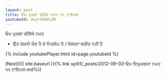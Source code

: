 ```yaml
---
layout: post
title: ਓਮ ਮੁਕਥਾ ਢੀਜੈਸੇ ਨਮਹ ੧੧ ਟਾਇਮਸ
youtubeId: dvytJXk9j2M
---
```

 
 
 ਓਮ ਮੁਕਥਾ ਢੀਜੈਸੇ ਨਮਹ  
 
 -  ਉਹ ਰੋਸ਼ਨੀ ਕੌਣ ਹੈ ਜੋ ਨਿਰਲੇਪ ਹੈ / ਜਿਸਦਾ ਸਰੀਰ ਨਹੀਂ ਹੈ 
 
  
 
  
 
 
 
 
 
 


{% include youtubePlayer.html id=page.youtubeId %}
 
[Next]({{ site.baseurl }}{% link  split1/_posts/2012-09-03-ਓਮ ਵਿਮੁਕਥਯਾ ਨਮਹ ੧੧ ਟਾਇਮਸ.md%})
 
